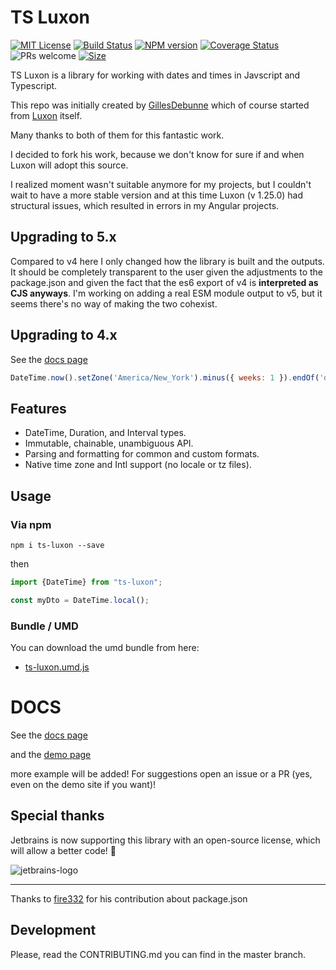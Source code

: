 # TS Luxon

[![MIT License][license-image]][license] [![Build Status][gh-actions-image]][gh-actions-url] [![NPM version][npm-version-image]][npm-url] [![Coverage Status][test-coverage-image]][test-coverage-url] ![PRs welcome][contributing-image]
[![Size](https://img.shields.io/bundlephobia/minzip/ts-luxon)](https://unpkg.com/ts-luxon@latest/dist/ts-luxon.min.umd.js)

TS Luxon is a library for working with dates and times in Javscript and Typescript.

This repo was initially created by [GillesDebunne]([initial-autor]) which of course started from [Luxon]([original-luxon]) itself.

Many thanks to both of them for this fantastic work. 

I decided to fork his work, because we don't know for sure if and when Luxon will adopt this source.

I realized moment wasn't suitable anymore for my projects, but I couldn't wait to have a more stable version and at this time Luxon (v 1.25.0) had structural issues, which resulted in errors in my Angular projects.

## Upgrading to 5.x
Compared to v4 here I only changed how the library is built and the outputs.
It should be completely transparent to the user given the adjustments to the package.json and given the fact that the es6 export of v4 is **interpreted as CJS anyways**.
I'm working on adding a real ESM module output to v5, but it seems there's no way of making the two cohexist.

## Upgrading to 4.x

See the [docs page](https://tonysamperi.github.io/ts-luxon/docs)

```js
DateTime.now().setZone('America/New_York').minus({ weeks: 1 }).endOf('day').toISO();
```

## Features
 * DateTime, Duration, and Interval types.
 * Immutable, chainable, unambiguous API.
 * Parsing and formatting for common and custom formats.
 * Native time zone and Intl support (no locale or tz files).

## Usage

### Via npm

`npm i ts-luxon --save`

then

```typescript
import {DateTime} from "ts-luxon";

const myDto = DateTime.local();
```

### Bundle / UMD

You can download the umd bundle from here:

* [ts-luxon.umd.js](https://unpkg.com/ts-luxon@latest/dist/ts-luxon.umd.js)

# DOCS

See the [docs page](https://tonysamperi.github.io/ts-luxon/docs)

and the [demo page](https://tonysamperi.github.io/ts-luxon)

more example will be added! For suggestions open an issue or a PR (yes, even on the demo site if you want)!

## Special thanks

Jetbrains is now supporting this library with an open-source license, which will allow a better code! 🎉

![jetbrains-logo](https://user-images.githubusercontent.com/5957244/150580991-863d6fba-1090-4924-b26c-be19c6310f24.svg)

---

Thanks to [fire332](https://github.com/fire332) for his contribution about package.json

## Development

Please, read the CONTRIBUTING.md you can find in the master branch.

[initial-author]: https://github.com/GillesDebunne
[original-luxon]: https://github.com/moment/luxon
[license-image]: https://img.shields.io/badge/license-MIT-blue.svg
[license]: LICENSE.md

[gh-actions-url]: https://github.com/tonysamperi/ts-luxon/actions?query=workflow%3A%22Test%22
[gh-actions-image]: https://github.com/tonysamperi/ts-luxon/workflows/Test/badge.svg?branch=master

[npm-url]: https://npmjs.org/package/ts-luxon
[npm-version-image]: https://badge.fury.io/js/ts-luxon.svg

[doc-url]: https://tonysamperi.github.io/ts-luxon/
[doc-coverage-image]: https://moment.github.io/luxon/docs/badge.svg

[test-coverage-url]: https://codecov.io/gh/tonysamperi/ts-luxon
[test-coverage-image]: https://codecov.io/gh/tonysamperi/ts-luxon/branch/master/graph/badge.svg

[contributing-image]: https://img.shields.io/badge/PRs-welcome-brightgreen.svg


